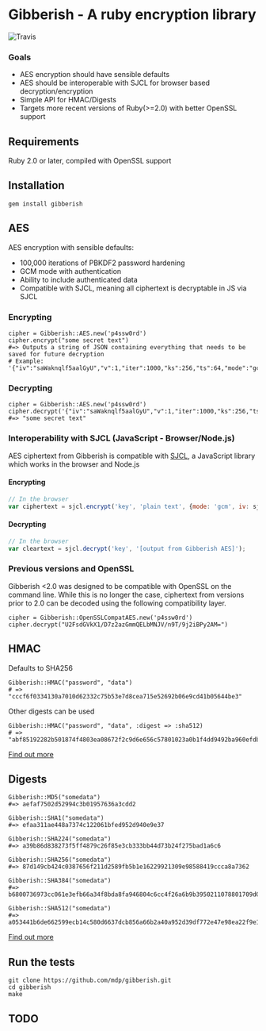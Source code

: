 # Gibberish - A ruby encryption library
![Travis](https://secure.travis-ci.org/mdp/gibberish.png)

### Goals
- AES encryption should have sensible defaults
- AES should be interoperable with SJCL for browser based decryption/encryption
- Simple API for HMAC/Digests
- Targets more recent versions of Ruby(>=2.0) with better OpenSSL support

## Requirements

Ruby 2.0 or later, compiled with OpenSSL support

## Installation

    gem install gibberish

## AES

AES encryption with sensible defaults:

- 100,000 iterations of PBKDF2 password hardening
- GCM mode with authentication
- Ability to include authenticated data
- Compatible with SJCL, meaning all ciphertext is decryptable in JS via SJCL

### Encrypting

    cipher = Gibberish::AES.new('p4ssw0rd')
    cipher.encrypt("some secret text")
    #=> Outputs a string of JSON containing everything that needs to be saved for future decryption
    # Example: '{"iv":"saWaknqlf5aalGyU","v":1,"iter":1000,"ks":256,"ts":64,"mode":"gcm","adata":"","cipher":"aes","salt":"0GXgxJ/QAUo=","ct":"nKsmfrNBh39Rcv9KcMkIAl3sSapmou8A"}'

### Decrypting

    cipher = Gibberish::AES.new('p4ssw0rd')
    cipher.decrypt('{"iv":"saWaknqlf5aalGyU","v":1,"iter":1000,"ks":256,"ts":64,"mode":"gcm","adata":"","cipher":"aes","salt":"0GXgxJ/QAUo=","ct":"nKsmfrNBh39Rcv9KcMkIAl3sSapmou8A"}')
    #=> "some secret text"

### Interoperability with SJCL (JavaScript - Browser/Node.js)

AES ciphertext from Gibberish is compatible with [SJCL](http://bitwiseshiftleft.github.io/sjcl/), a JavaScript library which
works in the browser and Node.js

#### Encrypting

```javascript
// In the browser
var ciphertext = sjcl.encrypt('key', 'plain text', {mode: 'gcm', iv: sjcl.random.randomWords(3, 0)});
```

#### Decrypting

```javascript
// In the browser
var cleartext = sjcl.decrypt('key', '[output from Gibberish AES]');
```

### Previous versions and OpenSSL

Gibberish <2.0 was designed to be compatible with OpenSSL on the command line. While this is no longer the case, ciphertext from 
versions prior to 2.0 can be decoded using the following compatibility layer.

    cipher = Gibberish::OpenSSLCompatAES.new('p4ssw0rd')
    cipher.decrypt("U2FsdGVkX1/D7z2azGmmQELbMNJV/n9T/9j2iBPy2AM=")

## HMAC

Defaults to SHA256

    Gibberish::HMAC("password", "data")
    # => "cccf6f0334130a7010d62332c75b53e7d8cea715e52692b06e9cd41b05644be3"

Other digests can be used

    Gibberish::HMAC("password", "data", :digest => :sha512)
    # => "abf85192282b501874f4803ea08672f2c9d6e656c57801023a0b1f4dd9492ba960efdb560a8618ec783327d6dc31577422651a4cf7eaf722d2caefbc04038c6e"

[Find out more](http://mdp.github.com/gibberish/Gibberish/HMAC.html)

## Digests

    Gibberish::MD5("somedata")
    #=> aefaf7502d52994c3b01957636a3cdd2

    Gibberish::SHA1("somedata")
    #=> efaa311ae448a7374c122061bfed952d940e9e37

    Gibberish::SHA224("somedata")
    #=> a39b86d838273f5ff4879c26f85e3cb333bb44d73b24f275bad1a6c6

    Gibberish::SHA256("somedata")
    #=> 87d149cb424c0387656f211d2589fb5b1e16229921309e98588419ccca8a7362

    Gibberish::SHA384("somedata")
    #=> b6800736973cc061e3efb66a34f8bda8fa946804c6cc4f26a6b9b3950211078801709d0d82707c569a07c8f63c804c87

    Gibberish::SHA512("somedata")
    #=> a053441b6de662599ecb14c580d6637dcb856a66b2a40a952d39df772e47e98ea22f9e105b31463c5cf2472feae7649464fe89d99ceb6b0bc398a6926926f416

[Find out more](http://mdp.github.com/gibberish/Gibberish/Digest.html)

## Run the tests

    git clone https://github.com/mdp/gibberish.git
    cd gibberish
    make

## TODO

